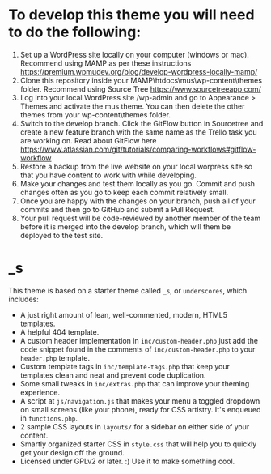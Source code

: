 To develop this theme you will need to do the following: 
===
1. Set up a WordPress site locally on your computer (windows or mac). Recommend using MAMP as per these instructions https://premium.wpmudev.org/blog/develop-wordpress-locally-mamp/
2. Clone this repository inside your MAMP\htdocs\mus\wp-content\themes folder. Recommend using Source Tree https://www.sourcetreeapp.com/
3. Log into your local WordPress site /wp-admin and go to Appearance > Themes and activate the mus theme. You can then delete the other themes from your wp-content\themes folder.
4. Switch to the develop branch. Click the GitFlow button in Sourcetree and create a new feature branch with the same name as the Trello task you are working on. Read about GitFlow here https://www.atlassian.com/git/tutorials/comparing-workflows#gitflow-workflow
5. Restore a backup from the live website on your local worpress site so that you have content to work with while developing.
6. Make your changes and test them locally as you go. Commit and push changes often as you go to keep each commit relatively small.
7. Once you are happy with the changes on your branch, push all of your commits and then go to GitHub and submit a Pull Request.
8. Your pull request will be code-reviewed by another member of the team before it is merged into the develop branch, which will them be deployed to the test site.

_s
===

This theme is based on a starter theme called `_s`, or `underscores`, which includes:

* A just right amount of lean, well-commented, modern, HTML5 templates.
* A helpful 404 template.
* A custom header implementation in `inc/custom-header.php` just add the code snippet found in the comments of `inc/custom-header.php` to your `header.php` template.
* Custom template tags in `inc/template-tags.php` that keep your templates clean and neat and prevent code duplication.
* Some small tweaks in `inc/extras.php` that can improve your theming experience.
* A script at `js/navigation.js` that makes your menu a toggled dropdown on small screens (like your phone), ready for CSS artistry. It's enqueued in `functions.php`.
* 2 sample CSS layouts in `layouts/` for a sidebar on either side of your content.
* Smartly organized starter CSS in `style.css` that will help you to quickly get your design off the ground.
* Licensed under GPLv2 or later. :) Use it to make something cool.
